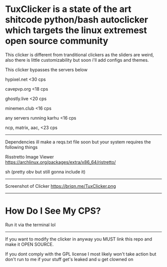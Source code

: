 # TuxClicker is a state of the art shitcode python/bash autoclicker which targets the linux extremest open source community

This clicker is different from tranditional clickers as the sliders are weird, also there is little customizability but soon i'll add configs and themes.

This clicker bypasses the servers below

hypixel.net  <30 cps

cavepvp.org  <18 cps

ghostly.live <20 cps

minemen.club <16 cps

any servers running karhu <16 cps

ncp, matrix, aac, <23 cps
______________________________
Dependencies
ill make a reqs.txt file soon but your system requires the following things

Risstretto Image Viewer  https://archlinux.org/packages/extra/x86_64/ristretto/

sh (pretty obv but still gonna include it)
________________________________
Screenshot of Clicker
https://briqn.me/TuxClicker.png

_________________________________
# How Do I See My CPS?

Run it via the terminal lol

________________________________
If you want to modify the clicker in anyway you MUST link this repo and make it OPEN SOURCE.

If you dont comply with the GPL license I most likely won't take action but don't run to me if your stuff get's leaked and u get clowned on
